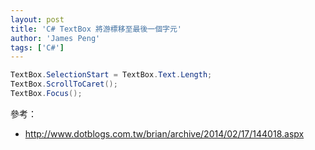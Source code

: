 ```yaml
---
layout: post
title: 'C# TextBox 將游標移至最後一個字元'
author: 'James Peng'
tags: ['C#']
---
```



~~~csharp
TextBox.SelectionStart = TextBox.Text.Length;
TextBox.ScrollToCaret();
TextBox.Focus();
~~~



參考：

- http://www.dotblogs.com.tw/brian/archive/2014/02/17/144018.aspx